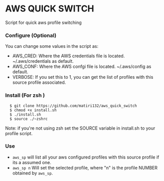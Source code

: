 # AWS QUICK SWITCH
Script for quick aws profile switching

### Configure (Optional)

You can change some values in the script as:
* AWS_CRED: Where the AWS credentials file is located. ~/.aws/credentials as default.
* AWS_CONF: Where the AWS confgi file is located. ~/.aws/config as default.
* VERBOSE: If you set this to 1, you can get the list of profiles with this source profile associated.

### Install (For zsh )

```
  $ git clone https://github.com/matiri132/aws_quick_switch 
  $ chmod +x install.sh 
  $ ./install.sh 
  $ source ./~zshrc
```

Note: if you're not using zsh set the SOURCE variable in install.sh to your profile script.

### Use

- `aws_sp` will list all your aws configured profiles with this source profile if its a assumed one.
- `aws_sp n` Will set the selected profile, where "n" is the profile NUMBER obtained by `aws_sp`.

